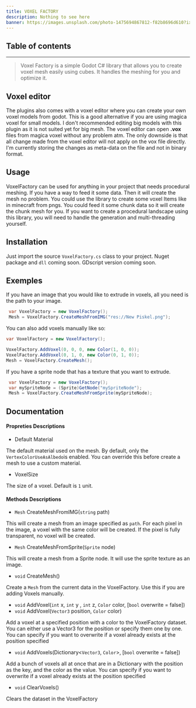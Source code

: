 ```yaml
---
title: VOXEL FACTORY
description: Nothing to see here
banner: https://images.unsplash.com/photo-1475694867812-f82b8696d610?ixlib=rb-1.2.1&q=85&fm=jpg&crop=entropy
---
```


## Table of contents



---

> 
> 
> Voxel Factory is a simple Godot C# library that allows you to create voxel mesh easily using cubes. It handles the meshing for you and optimize it. 

## Voxel editor

The plugins also comes with a voxel editor where you can create your own voxel models from godot. This is a good alternative if you are using magica voxel for small models. I don't recommended editing big models with this plugin as it is not suited yet for big mesh. The voxel editor can open **.vox** files from magica voxel without any problem atm. The only downside is that all change made from the voxel editor will not apply on the vox file directly. I'm currently storing the changes as meta-data on the file and not in binary format.

## Usage

VoxelFactory can be used for anything in your project that needs procedural meshing. If you have a way to feed it some data. Then it will create the mesh no problem. You could use the library to create some voxel Items like in minecraft from pngs. You could feed it some chunk data so it will create the chunk mesh for you. If you want to create a procedural landscape using this library, you will need to handle the generation and multi-threading yourself.

## Installation

Just import the source `VoxelFactory.cs` class to your project. 
Nuget package and `dll` coming soon.
GDscript version coming soon.

## Exemples

If you have an image that you would like to extrude in voxels, all you need is the path to your image.

```csharp
 var VoxelFactory = new VoxelFactory();
 Mesh = VoxelFactory.CreateMeshFromIMG("res://New Piskel.png");
```

You can also add voxels manually like so:

```csharp
var VoxelFactory = new VoxelFactory();

VoxelFactory.AddVoxel(0, 0, 0, new Color(1, 0, 0));
VoxelFactory.AddVoxel(0, 1, 0, new Color(0, 1, 0));
Mesh = VoxelFactory.CreateMesh();
```

If you have a sprite node that has a texture that you want to extrude. 

```csharp
 var VoxelFactory = new VoxelFactory();
 var mySpriteNode = (Sprite)GetNode("mySpriteNode");
 Mesh = VoxelFactory.CreateMeshFromSprite(mySpriteNode);
```

## Documentation

#### Propreties Descriptions

- Default Material

The default material used on the mesh. By default, only the `VertexColorUseAsAlbedo`is enabled. You can override this before create a mesh to use a custom material.

- VoxelSize 

The size of a voxel. Default is `1` unit.

#### Methods Descriptions

- `Mesh` CreateMeshFromIMG(`string` path)

This will create a mesh from an image specified as `path`. For each pixel in the image, a voxel with the same color will be created. If the pixel is fully transparent, no voxel will be created.

- `Mesh` CreateMeshFromSprite(`Sprite` node)

This will create a mesh from a Sprite node. It will use the sprite texture as an image.

- `void` CreateMesh() 

Create a `Mesh` from the current data in the VoxelFactory. Use this if you are adding Voxels manually.

- `void` AddVoxel(`int` x, `int` y , `int` z, `Color` color, [`bool` overwrite = false])
- `void` AddVoxel(`Vector3` position, `Color` color)

Add a voxel at a specified position with a color to the VoxelFactory dataset. You can either use a Vector3 for the position or specify them one by one. You can specify if you want to overwrite if a voxel already exists at the position specified

- `void` AddVoxels(Dictionary<`Vector3`, `Color`>, [`bool` overwrite = false])

Add a bunch of voxels all at once that are in a Dictionary with the position as the key, and the color as the value. You can specify if you want to overwrite if a voxel already exists at the position specified

- `void` ClearVoxels()

Clears the dataset in the VoxelFactory
